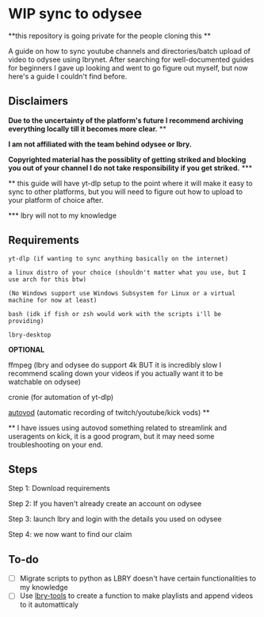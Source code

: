 # WIP sync to odysee
**this repository is going private for the people cloning this **

A guide on how to sync youtube channels and directories/batch upload of video to odysee using lbrynet. 
After searching for well-documented guides for beginners I gave up looking and went to go figure out myself, but now here's a guide I couldn't find before.

## Disclaimers 

**Due to the uncertainty of the platform's future I recommend archiving everything locally till it becomes more clear.**  **

**I am not affiliated with the team behind odysee or lbry.** 

**Copyrighted material has the possiblity of getting striked and blocking you out of your channel I do not take responsibility if you get striked.** ***

** this guide will have yt-dlp setup to the point where it will make it easy to sync to other platforms, but you will need to figure out how to upload to your platform of choice after. 

*** lbry will not to my knowledge 

## Requirements
```
yt-dlp (if wanting to sync anything basically on the internet)

a linux distro of your choice (shouldn't matter what you use, but I use arch for this btw)

(No Windows support use Windows Subsystem for Linux or a virtual machine for now at least) 

bash (idk if fish or zsh would work with the scripts i'll be providing)

lbry-desktop
```
**OPTIONAL**

ffmpeg (lbry and odysee do support 4k BUT it is incredibly slow I recommend scaling down your videos if you actually want it to be watchable on odysee) 

cronie (for automation of yt-dlp)

[autovod](https://github.com/jenslys/autovod/) (automatic recording of twitch/youtube/kick vods) **

** I have issues using autovod something related to streamlink and useragents on kick, it is a good program, but it may need some troubleshooting on your end. 

## Steps

Step 1: Download requirements 

Step 2: If you haven't already create an account on odysee

Step 3: launch lbry and login with the details you used on odysee

Step 4: we now want to find our claim
## To-do
- [ ] Migrate scripts to python as LBRY doesn't have certain functionalities to my knowledge 
- [ ] Use [lbry-tools](https://github.com/belikor/lbrytools) to create a function to make playlists and append videos to it automatticaly
